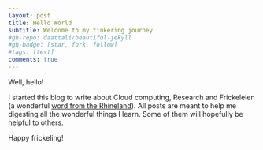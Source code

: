 ```yaml
---
layout: post
title: Hello World
subtitle: Welcome to my tinkering journey
#gh-repo: daattali/beautiful-jekyll
#gh-badge: [star, fork, follow]
#tags: [test]
comments: true
---
```


Well, hello!

I started this blog to write about Cloud computing, Research
and Frickeleien (a wonderful [word from the Rhineland](https://upload.wikimedia.org/wikipedia/commons/b/b5/De-frickeln.ogg)).
All posts are meant to help me digesting all the wonderful things I learn. Some
of them will hopefully be helpful to others.

Happy frickeling!

